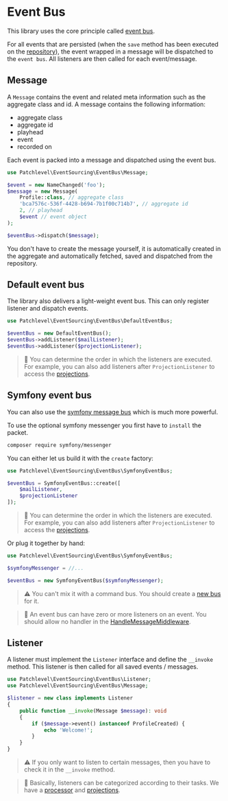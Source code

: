 # Event Bus

This library uses the core principle called [event bus](https://martinfowler.com/articles/201701-event-driven.html).

For all events that are persisted (when the `save` method has been executed on the [repository](./repository.md)),
the event wrapped in a message will be dispatched to the `event bus`. All listeners are then called for each event/message.

## Message

A `Message` contains the event and related meta information such as the aggregate class and id.
A message contains the following information:

* aggregate class
* aggregate id
* playhead
* event
* recorded on

Each event is packed into a message and dispatched using the event bus.

```php
use Patchlevel\EventSourcing\EventBus\Message;

$event = new NameChanged('foo');
$message = new Message(
    Profile::class, // aggregate class
    'bca7576c-536f-4428-b694-7b1f00c714b7', // aggregate id
    2, // playhead
    $event // event object
);

$eventBus->dispatch($message);
```

You don't have to create the message yourself, 
it is automatically created in the aggregate 
and automatically fetched, saved and dispatched from the repository.

## Default event bus

The library also delivers a light-weight event bus. This can only register listener and dispatch events.

```php
use Patchlevel\EventSourcing\EventBus\DefaultEventBus;

$eventBus = new DefaultEventBus();
$eventBus->addListener($mailListener);
$eventBus->addListener($projectionListener);
```

> :book: You can determine the order in which the listeners are executed. For example, 
> you can also add listeners after `ProjectionListener`
> to access the [projections](./projection.md).

## Symfony event bus

You can also use the [symfony message bus](https://symfony.com/doc/current/components/messenger.html) 
which is much more powerful. 

To use the optional symfony messenger you first have to `install` the packet.

```bash
composer require symfony/messenger
```

You can either let us build it with the `create` factory:

```php
use Patchlevel\EventSourcing\EventBus\SymfonyEventBus;

$eventBus = SymfonyEventBus::create([
    $mailListener,
    $projectionListener
]);
```

> :book: You can determine the order in which the listeners are executed. For example,
> you can also add listeners after `ProjectionListener`
> to access the [projections](./projection.md).

Or plug it together by hand:

```php
use Patchlevel\EventSourcing\EventBus\SymfonyEventBus;

$symfonyMessenger = //...

$eventBus = new SymfonyEventBus($symfonyMessenger);
```

> :warning: You can't mix it with a command bus.
> You should create a [new bus](https://symfony.com/doc/current/messenger/multiple_buses.html) for it.

> :book: An event bus can have zero or more listeners on an event. 
> You should allow no handler in the [HandleMessageMiddleware](https://symfony.com/doc/current/components/messenger.html).

## Listener

A listener must implement the `Listener` interface and define the `__invoke` method.
This listener is then called for all saved events / messages.

```php
use Patchlevel\EventSourcing\EventBus\Listener;
use Patchlevel\EventSourcing\EventBus\Message;

$listener = new class implements Listener 
{
    public function __invoke(Message $message): void
    {
        if ($message->event() instanceof ProfileCreated) {
            echo 'Welcome!';
        }
    }
}
```

> :warning: If you only want to listen to certain messages, then you have to check it in the `__invoke` method.

> :book: Basically, listeners can be categorized according to their tasks. 
> We have a [processor](./processor.md) and [projections](./projection.md).